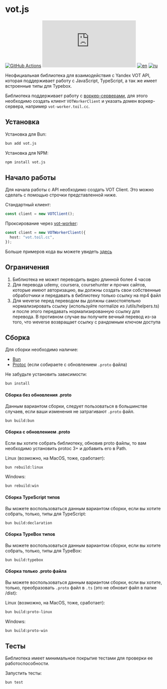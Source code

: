 # vot.js

[![GitHub Actions](https://github.com/FOSWLY/vot.js/actions/workflows/ci.yml/badge.svg)](https://github.com/FOSWLY/vot.js/actions/workflows/ci.yml)
[![npm](https://img.shields.io/bundlejs/size/vot.js)](https://www.npmjs.com/package/vot.js)
[![en](https://img.shields.io/badge/lang-English%20%F0%9F%87%AC%F0%9F%87%A7-white)](README.md)
[![ru](https://img.shields.io/badge/%D1%8F%D0%B7%D1%8B%D0%BA-%D0%A0%D1%83%D1%81%D1%81%D0%BA%D0%B8%D0%B9%20%F0%9F%87%B7%F0%9F%87%BA-white)](README-RU.md)

Неофициальная библиотека для взаимодействия с Yandex VOT API, которая поддерживает работу с JavaScript, TypeScript, а так же имеет встроенные типы для Typebox.

Библиотека поддерживает работу с [воркер-серверами](https://github.com/FOSWLY/vot-worker), для этого необходимо создать клиент `VOTWorkerClient` и указать домен воркер-сервера, например `vot-worker.toil.cc`.

## Установка

Установка для Bun:

```bash
bun add vot.js
```

Установка для NPM:

```bash
npm install vot.js
```

## Начало работы

Для начала работы с API необходимо создать VOT Client. Это можно сделать с помощью строчки представленной ниже.

Стандартный клиент:

```ts
const client = new VOTClient();
```

Проксирование через [vot-worker](https://github.com/FOSWLY/vot-worker):

```ts
const client = new VOTWorkerClient({
  host: "vot.toil.cc",
});
```

Больше примеров кода вы можете увидеть [здесь](https://github.com/FOSWLY/vot.js/examples)

## Ограничения

1. Библиотека не может переводить видео длинной более 4 часов
2. Для перевода udemy, coursera, coursehunter и прочих сайтов, которые имеют авторизацию, вы должны создать свои собственные обработчики и передавать в библиотеку только ссылку на mp4 файл
3. Для weverse перед переводом вы должны самостоятельно нормализировать ссылку (используйте normalize из /utils/helpers.ts) и после этого передавать нормализированную ссылку для перевода. В противном случае вы получите вечный перевод из-за того, что weverse возвращает ссылку с рандомным ключом доступа

## Сборка

Для сборки необходимо наличие:

- [Bun](https://bun.sh/)
- [Protoc](https://github.com/protocolbuffers/protobuf/releases) (если собираете с обновлением `.proto` файла)

Не забудьте установить зависимости:

```bash
bun install
```

#### Сборка без обновления .proto

Данным вариантом сборки, следует пользоваться в большинстве случаев, если ваши изменения не затрагивают `.proto` файл.

```bash
bun build:bun
```

#### Сборка с обновлением .proto

Если вы хотите собрать библиотеку, обновив proto файлы, то вам необходимо установить protoc 3+ и добавить его в Path.

Linux (возможно, на MacOS, тоже, сработает):

```bash
bun rebuild:linux
```

Windows:

```bash
bun rebuild:win
```

#### Сборка TypeScript типов

Вы можете воспользоваться данным вариантом сборки, если вы хотите собрать, только, типы для TypeScript:

```bash
bun build:declaration
```

#### Сборка TypeBox типов

Вы можете воспользоваться данным вариантом сборки, если вы хотите собрать, только, типы для TypeBox:

```bash
bun build:typebox
```

#### Сборка только .proto файла

Вы можете воспользоваться данным вариантом сборки, если вы хотите, только, преобразовать `.proto` файл в `.ts` (это не обновит файл в папке /dist):

Linux (возможно, на MacOS, тоже, сработает):

```bash
bun build:proto-linux
```

Windows:

```bash
bun build:proto-win
```

## Тесты

Библиотека имеет минимальное покрытие тестами для проверки ее работоспособности.

Запустить тесты:

```bash
bun test
```
